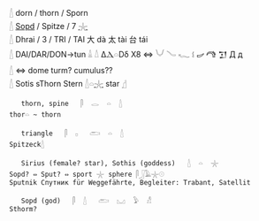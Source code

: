 𓇮 dorn / thorn / Sporn  
𓇮 [Sopd](https://en.wikipedia.org/wiki/Sopd) / Spitze / 7 [𓇼](𓇼)  
𓇮 Dhrai / 3 / TRI / TAI 大 dà 太 tài 台 tái  
𓇮 DAI/DAR/DON->tun 𓏙  𓏚 ΔⲆ𓏏Dδ X8 ⇔ 𓄋 𓄏 𓆑 𐇩 𐦜 𐂠 𒋛 Д д  
𓇮 ⇔ dome turm? cumulus??  
𓇮 Sotis sThorn Stern 𓇮𓏏[𓇼](𓇼) star [𓊨](𓊨)  
```  
   thorn, spine   𓋴  𓂋  𓏏  𓇮  
thor𓏏 ~ thorn  

   triangle   𓋴  𓊪   𓂧  𓏏  𓇮  
Spitzeck𓇮  

   Sirius (female? star), Sothis (goddess)   𓇮  𓏏  𓇼  
Sopd? ⇔ Sput? ⇔ sport 𓇼 sphere 𓋴𓃀𓄿𓇼𓇳  
Sputnik Спутник für Weggefährte, Begleiter: Trabant, Satellit  

   Sopd (god)   𓋴  𓇮   𓂧  𓈋  𓅱  𓀭  
Sthorm?  
```  